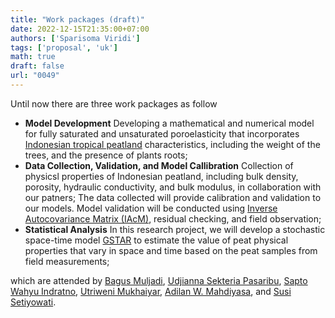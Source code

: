 ```yaml
---
title: "Work packages (draft)"
date: 2022-12-15T21:35:00+07:00
authors: ['Sparisoma Viridi']
tags: ['proposal', 'uk']
math: true
draft: false
url: "0049"
---
```


Until now there are three work packages as follow
+ **Model Development** Developing a mathematical and numerical model for fully saturated and unsaturated poroelasticity that incorporates [Indonesian tropical peatland](https://doi.org/10.17528/cifor/006449) characteristics, including the weight of the trees, and the presence of plants roots;
+ **Data Collection, Validation, and Model Callibration** Collection of physicsl properties of Indonesian peatland, including bulk density, porosity, hydraulic conductivity, and bulk modulus, in collaboration with our patners; The data collected will provide calibration and validation to our models. Model validation will be conducted using [Inverse Autocovariance Matrix (IAcM)](https://doi.org/10.1088/1742-6596/1028/1/012223), residual checking, and field observation;
+ **Statistical Analysis** In this research project, we will develop a stochastic space-time model [GSTAR](http://staff.uny.ac.id/sites/default/files/132048772/GSTAR%20modeling,%20Dhoriva_ICMSA2010_pdf.pdf) to estimate the value of peat physical properties that vary in space and time based on the peat samples from field measurements;

which are attended by [Bagus Muljadi](https://www.nottingham.ac.uk/news/expertiseguide/engineering/dr-bagus-muljadi.aspx), [Udjianna Sekteria Pasaribu](https://lppm.itb.ac.id/id/udjianna-sekteria-pasaribu/), [Sapto Wahyu Indratno](https://lppm.itb.ac.id/id/sapto-wahyu-indratno/), [Utriweni Mukhaiyar](https://lppm.itb.ac.id/id/utriweni-mukhaiyar/), [Adilan W. Mahdiyasa](https://lppm.itb.ac.id/id/adilan-widyawan-mahdiyasa/), and [Susi Setiyowati](https://scholar.google.co.id/citations?user=1_PaGUcAAAAJ).
